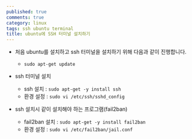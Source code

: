 ```yaml
---
published: true
comments: true
category: linux
tags: ssh ubuntu terminal
title: ubuntu에 SSH 터미널 설치하기
---
```

- 처음 ubuntu를 설치하고 ssh 터미널을 설치하기 위해 다음과 같이 진행합니다.
  - `sudo apt-get update`


- ssh 터미널 설치
  - ssh 설치 : `sudo apt-get -y install ssh`
  - 환경 설정 : `sudo vi /etc/ssh/sshd_config`


- ssh 설치시 같이 설치해야 하는 프로그램(fail2ban)
  - fail2ban 설치 : `sudo apt-get -y install fail2ban`
  - 환경 설정 : `sudo vi /etc/fail2ban/jail.conf`
